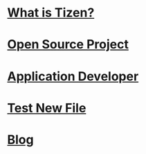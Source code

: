 # [What is Tizen?](https://portal.tizen.org/tizen/overview/tizen.php)
# [Open Source Project](open-source-project/index.md)
# [Application Developer](application/index.md)
# [Test New File](test/index.md)
# [Blog](blog/index.md)
<!--
# [IoT Developer](iot/index.md)
-->

